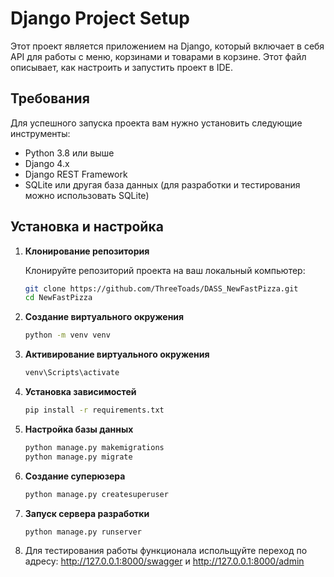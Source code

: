 # Django Project Setup

Этот проект является приложением на Django, который включает в себя API для работы с меню, корзинами и товарами в корзине. Этот файл описывает, как настроить и запустить проект в IDE.

## Требования

Для успешного запуска проекта вам нужно установить следующие инструменты:

- Python 3.8 или выше
- Django 4.x
- Django REST Framework
- SQLite или другая база данных (для разработки и тестирования можно использовать SQLite)

## Установка и настройка

1. **Клонирование репозитория**

   Клонируйте репозиторий проекта на ваш локальный компьютер:

   ```bash
   git clone https://github.com/ThreeToads/DASS_NewFastPizza.git
   cd NewFastPizza
2. **Создание виртуального окружения**
   ```bash
   python -m venv venv

3. **Активирование виртуального окружения**
   ```bash
   venv\Scripts\activate
4. **Установка зависимостей**
   ```bash
   pip install -r requirements.txt
5. **Настройка базы данных**
   ```bash
   python manage.py makemigrations
   python manage.py migrate
6. **Создание суперюзера**
   ```bash
   python manage.py createsuperuser

7. **Запуск сервера разработки**
   ```bash
   python manage.py runserver
8. Для тестирования работы функционала испольщуйте переход по адресу: http://127.0.0.1:8000/swagger и http://127.0.0.1:8000/admin

 

   
